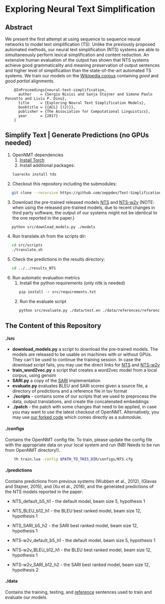 # Exploring Neural Text Simplification

## Abstract
We present the first attempt at using sequence to sequence neural networks to model text simplification (TS). Unlike the previously proposed automated methods, our neural text simplification (NTS) systems are able to simultaneously perform lexical simplification and content reduction. An extensive human evaluation of the output has shown that NTS systems achieve good grammaticality and meaning preservation of output sentences and higher level of simplification than the state-of-the-art automated TS systems. We train our models on the [Wikipedia corpus](http://ssli.ee.washington.edu/tial/projects/simplification) containing _good_ and _good partial_ alignments.
```
	@InProceedings{neural-text-simplification,
	  author    = {Sergiu Nisioi and Sanja Štajner and Simone Paolo Ponzetto and Liviu P. Dinu},
	  title     = {Exploring Neural Text Simplification Models},
	  booktitle = {{ACL} {(2)}},
	  publisher = {The Association for Computational Linguistics},
	  year      = {2017}
	}
```

## Simplify Text | Generate Predictions (no GPUs needed)
1. OpenNMT dependencies
    1. [Install Torch](http://torch.ch/docs/getting-started.html)
    2. Install additional packages:
    ```bash
	luarocks install tds
    ```
2. Checkout this repository including the submodules:
```bash
   git clone --recursive https://github.com/zeppdev/Text-Simplification.git
```
3. Download the pre-trained released models [NTS](https://drive.google.com/open?id=0B_pjS_ZjPfT9dEtrbV85UXhSelU) and [NTS-w2v](https://drive.google.com/open?id=0B_pjS_ZjPfT9ZTRfSFp4Ql92U0E) (NOTE: when using the released pre-trained models, due to recent changes in third party software, the output of our systems might not be identical to the one reported in the paper.)
```bash
   python src/download_models.py ./models
```
4. Run translate.sh from the scripts dir:
```bash
   cd src/scripts
   ./translate.sh
```
5. Check the predictions in the results directory:
```bash
   cd ../../results_NTS
```
6. Run automatic evaluation metrics
    1. Install the python requirements (only nltk is needed)
    ```bash
       pip install -r src/requirements.txt
    ```
    2. Run the evaluate script
    ```bash
       python src/evaluate.py ./data/test.en ./data/references/references.tsv ./predictions/
    ```

## The Content of this Repository
#### ./src 
- **download_models.py** a script to download the pre-trained models. The models are released to be usable on machines with or without GPUs. They can't be used to continue the training session. In case the download script fails, you may use the direct links for [NTS](https://drive.google.com/open?id=0B_pjS_ZjPfT9dEtrbV85UXhSelU) and [NTS-w2v](https://drive.google.com/open?id=0B_pjS_ZjPfT9ZTRfSFp4Ql92U0E)
- **train_word2vec.py** a script that creates a word2vec model from a local corpus, using gensim
- **SARI.py** a copy of the [SARI](https://github.com/cocoxu/simplification) implementation
- **evaluate.py** evaluates BLEU and SARI scores given a source file, a directory of predictions and a reference file in tsv format
- **./scripts** - contains some of our scripts that we used to preprocess the data, output translations, and create the concatenated embeddings
- **./patch** - the patch with some changes that need to be applied, in case you may want to use the latest checkout of OpenNMT. 
Alternatively, you may use [our forked code](https://github.com/senisioi/OpenNMT/) which comes directly as a submodule.

#### ./configs
Contains the OpenNMT config file. To train, please update the config file with the appropriate data on your local system and run (NB! Needs to be run from OpenNMT directory!). 
```bash
	th train.lua -config $PATH_TO_THIS_DIR/configs/NTS.cfg
```
#### ./predictions
Contains predictions from previous systems (Wubben et al., 2012), (Glavas and Stajner, 2015), and (Xu et al., 2016), and the generated predictions of the NTS models reported in the paper:
- NTS_default_b5_h1 - the default model, beam size 5, hypothesis 1
- NTS_BLEU_b12_h1 - the BLEU best ranked model, beam size 12, hypothesis 1
- NTS_SARI_b5_h2 - the SARI best ranked model, beam size 12, hypothesis 1

- NTS-w2v_default_b5_h1 - the default model, beam size 5, hypothesis 1
- NTS-w2v_BLEU_b12_h1 - the BLEU best ranked model, beam size 12, hypothesis 1
- NTS-w2v_SARI_b12_h2 - the SARI best ranked model, beam size 12, hypothesis 2

#### ./data 
Contains the training, testing, and [reference](https://github.com/cocoxu/simplification) sentences used to train and evaluate our models.
